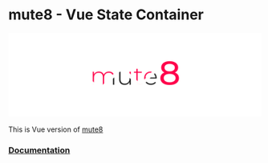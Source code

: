 
# mute8 - Vue State Container
![mute8](https://github.com/PawelJastrzebski/mute8/raw/main/doc/mut8.svg)

This is Vue version of [mute8](https://www.npmjs.com/package/mute8)

### [Documentation](https://paweljastrzebski.github.io/mute8)